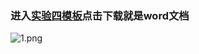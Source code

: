 ### 进入[实验四模板](https://gitee.com/lynbz1018/Other/blob/master/report/computer_network/%E5%AE%9E%E9%AA%8C%E5%9B%9B%E6%A8%A1%E6%9D%BF.docx)点击下载就是word文档

![1.png](https://cdn.acwing.com/media/article/image/2022/05/14/146732_573db552d3-1.png)  